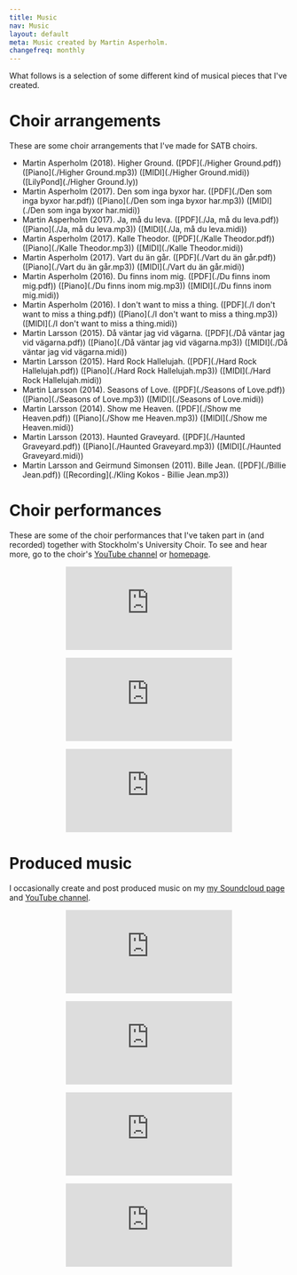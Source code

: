 ```yaml
---
title: Music
nav: Music
layout: default
meta: Music created by Martin Asperholm.
changefreq: monthly
---
```


What follows is a selection of some different kind of musical pieces that I've created.

# Choir arrangements
These are some choir arrangements that I've made for SATB choirs.

* Martin Asperholm (2018). Higher Ground. ([PDF](./Higher Ground.pdf)) ([Piano](./Higher Ground.mp3)) ([MIDI](./Higher Ground.midi)) ([LilyPond](./Higher Ground.ly))
* Martin Asperholm (2017). Den som inga byxor har. ([PDF](./Den som inga byxor har.pdf)) ([Piano](./Den som inga byxor har.mp3)) ([MIDI](./Den som inga byxor har.midi))
* Martin Asperholm (2017). Ja, må du leva. ([PDF](./Ja, må du leva.pdf)) ([Piano](./Ja, må du leva.mp3)) ([MIDI](./Ja, må du leva.midi))
* Martin Asperholm (2017). Kalle Theodor. ([PDF](./Kalle Theodor.pdf)) ([Piano](./Kalle Theodor.mp3)) ([MIDI](./Kalle Theodor.midi))
* Martin Asperholm (2017). Vart du än går. ([PDF](./Vart du än går.pdf)) ([Piano](./Vart du än går.mp3)) ([MIDI](./Vart du än går.midi))
* Martin Asperholm (2016). Du finns inom mig. ([PDF](./Du finns inom mig.pdf)) ([Piano](./Du finns inom mig.mp3)) ([MIDI](./Du finns inom mig.midi))
* Martin Asperholm (2016). I don't want to miss a thing. ([PDF](./I don't want to miss a thing.pdf)) ([Piano](./I don't want to miss a thing.mp3)) ([MIDI](./I don't want to miss a thing.midi))
* Martin Larsson (2015). Då väntar jag vid vägarna. ([PDF](./Då väntar jag vid vägarna.pdf)) ([Piano](./Då väntar jag vid vägarna.mp3)) ([MIDI](./Då väntar jag vid vägarna.midi))
* Martin Larsson (2015). Hard Rock Hallelujah. ([PDF](./Hard Rock Hallelujah.pdf)) ([Piano](./Hard Rock Hallelujah.mp3)) ([MIDI](./Hard Rock Hallelujah.midi))
* Martin Larsson (2014). Seasons of Love. ([PDF](./Seasons of Love.pdf)) ([Piano](./Seasons of Love.mp3)) ([MIDI](./Seasons of Love.midi))
* Martin Larsson (2014). Show me Heaven. ([PDF](./Show me Heaven.pdf)) ([Piano](./Show me Heaven.mp3)) ([MIDI](./Show me Heaven.midi))
* Martin Larsson (2013). Haunted Graveyard. ([PDF](./Haunted Graveyard.pdf)) ([Piano](./Haunted Graveyard.mp3)) ([MIDI](./Haunted Graveyard.midi))
* Martin Larsson and Geirmund Simonsen (2011). Bille Jean. ([PDF](./Billie Jean.pdf)) ([Recording](./Kling Kokos - Billie Jean.mp3))

# Choir performances

These are some of the choir performances that I've taken part in (and recorded) together with Stockholm's University Choir. To see and hear more, go to the choir's [YouTube channel](https://www.youtube.com/channel/UCEtoFncuNG7mi1wYDD06VVA) or [homepage](http://www.stockholmsuniversitetskor.se).
<p><center><div class="embed-container-YouTube235"><iframe src='https://www.youtube.com/embed/BUo14IuJZ-k' frameborder='0' webkitAllowFullScreen mozallowfullscreen allowFullScreen></iframe></div></center></p>
<p><center><div class="embed-container-YouTube235"><iframe src='https://www.youtube.com/embed/Yc8TgfmediA' frameborder='0' webkitAllowFullScreen mozallowfullscreen allowFullScreen></iframe></div></center></p>
<p><center><div class="embed-container-YouTube235"><iframe src='https://www.youtube.com/embed/ZS44tL-YTe4' frameborder='0' webkitAllowFullScreen mozallowfullscreen allowFullScreen></iframe></div></center></p>


# Produced music

I occasionally create and post produced music on my [my Soundcloud page](https://soundcloud.com/speldosa) and [YouTube channel](https://www.youtube.com/channel/UCtQn-cxWF0AAyKrR11YdHvQ).

<p><center><iframe scrolling="no" frameborder="no" src="https://w.soundcloud.com/player/?url=https%3A//api.soundcloud.com/users/322465&amp;auto_play=false&amp;hide_related=false&amp;show_comments=true&amp;show_user=true&amp;show_reposts=false&amp;visual=true" class="soundCloud" ></iframe></center></p>
<p><center><div class="embed-container-YouTube169"><iframe src='https://www.youtube.com/embed/M-zHvkLcuSk' frameborder='0' webkitAllowFullScreen mozallowfullscreen allowFullScreen></iframe></div></center></p>
<p><center><div class="embed-container-YouTube169"><iframe src='https://www.youtube.com/embed/KiDlkJWQLPM' frameborder='0' webkitAllowFullScreen mozallowfullscreen allowFullScreen></iframe></div></center></p>
<p><center><div class="embed-container-YouTube169"><iframe src='https://www.youtube.com/embed/06hV7dMwV-g' frameborder='0' webkitAllowFullScreen mozallowfullscreen allowFullScreen></iframe></div></center></p>
